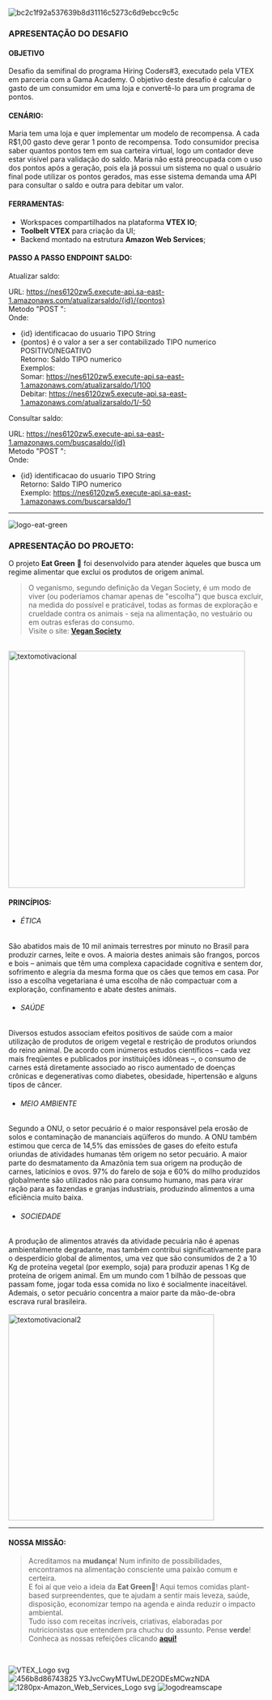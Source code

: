 ![bc2c1f92a537639b8d31116c5273c6d9ebcc9c5c](https://user-images.githubusercontent.com/109383851/179417523-257cb058-2d89-43e7-9607-c2c009cb1343.png)

### APRESENTAÇÃO DO DESAFIO ###

#### OBJETIVO ####
Desafio da semifinal do programa Hiring Coders#3, executado pela VTEX em parceria com a Gama Academy.
O objetivo deste desafio é calcular o gasto de um consumidor em uma loja e convertê-lo para um programa de pontos.

#### CENÁRIO: ####
Maria tem uma loja e quer implementar um modelo de recompensa.
A cada R$1,00 gasto deve gerar 1 ponto de recompensa. Todo consumidor precisa saber quantos pontos tem em sua carteira virtual, logo um contador deve estar visível para validação do saldo.
Maria não está preocupada com o uso dos pontos após a geração, pois ela já possui um sistema no qual o usuário final pode utilizar os pontos gerados, mas esse sistema demanda uma API para consultar o saldo e outra para debitar um valor.

#### FERRAMENTAS: ####
- Workspaces compartilhados na plataforma **VTEX IO**;
- **Toolbelt VTEX** para criação da UI;
- Backend montado na estrutura **Amazon Web Services**;

#### PASSO A PASSO ENDPOINT SALDO: ####

Atualizar saldo:

URL: https://nes6120zw5.execute-api.sa-east-1.amazonaws.com/atualizarsaldo/{id}/{pontos}
<br>Metodo "POST ":
<br>Onde:
- {id} identificacao do usuario TIPO String
- {pontos} é o valor a ser a ser contabilizado TIPO numerico POSITIVO/NEGATIVO
<br>Retorno: Saldo TIPO numerico
<br>Exemplos:
<br>Somar:
https://nes6120zw5.execute-api.sa-east-1.amazonaws.com/atualizarsaldo/1/100
<br>Debitar:
https://nes6120zw5.execute-api.sa-east-1.amazonaws.com/atualizarsaldo/1/-50

Consultar saldo:

URL: https://nes6120zw5.execute-api.sa-east-1.amazonaws.com/buscasaldo/{id}
<br>Metodo "POST ":
<br>Onde:
- {id} identificacao do usuario TIPO String
<br>Retorno: Saldo TIPO numerico
<br>Exemplo:
https://nes6120zw5.execute-api.sa-east-1.amazonaws.com/buscarsaldo/1


___

![logo-eat-green](https://user-images.githubusercontent.com/109383851/179417609-43b7c796-3994-432e-92eb-42839a4f0fa0.png)

### APRESENTAÇÃO DO PROJETO: ###
O projeto **Eat Green** 🌱 foi desenvolvido para atender àqueles que busca um regime alimentar que exclui os produtos de origem animal. 
>O veganismo, segundo definição da Vegan Society, é um modo de viver (ou poderíamos chamar apenas de "escolha") que busca excluir, na medida do possível e praticável, todas as formas de exploração e crueldade contra os animais - seja na alimentação, no vestuário ou em outras esferas do consumo. <br>
Visite o site: **[Vegan Society](https://www.vegansociety.com/go-vegan/definition-veganism)**
<br>
<img width="467" alt="textomotivacional" src="https://user-images.githubusercontent.com/109383851/179419527-680b5969-1202-4f83-a228-0e81822f398f.png">

#### PRINCÍPIOS: ####
- ###### ÉTICA ######

São abatidos mais de 10 mil animais terrestres por minuto no Brasil para produzir carnes, leite e ovos. A maioria destes animais são frangos, porcos e bois – animais que têm uma complexa capacidade cognitiva e sentem dor, sofrimento e alegria da mesma forma que os cães que temos em casa. Por isso a escolha vegetariana é uma escolha de não compactuar com a exploração, confinamento e abate destes animais.

- ###### SAÚDE ######

Diversos estudos associam efeitos positivos de saúde com a maior utilização de produtos de origem vegetal e restrição de produtos oriundos do reino animal. De acordo com inúmeros estudos científicos – cada vez mais freqüentes e publicados por instituições idôneas –, o consumo de carnes está diretamente associado ao risco aumentado de doenças crônicas e degenerativas como diabetes, obesidade, hipertensão e alguns tipos de câncer.

- ###### MEIO AMBIENTE ######

Segundo a ONU, o setor pecuário é o maior responsável pela erosão de solos e contaminação de mananciais aqüíferos do mundo. A ONU também estimou que cerca de 14,5% das emissões de gases do efeito estufa oriundas de atividades humanas têm origem no setor pecuário. A maior parte do desmatamento da Amazônia tem sua origem na produção de carnes, laticínios e ovos. 97% do farelo de soja e 60% do milho produzidos globalmente são utilizados não para consumo humano, mas para virar ração para as fazendas e granjas industriais, produzindo alimentos a uma eficiência muito baixa.

- ###### SOCIEDADE ######

A produção de alimentos através da atividade pecuária não é apenas ambientalmente degradante, mas também contribui significativamente para o desperdício global de alimentos, uma vez que são consumidos de 2 a 10 Kg de proteína vegetal (por exemplo, soja) para produzir apenas 1 Kg de proteína de origem animal. Em um mundo com 1 bilhão de pessoas que passam fome, jogar toda essa comida no lixo é socialmente inaceitável. Ademais, o setor pecuário concentra a maior parte da mão-de-obra escrava rural brasileira.
<br>
<br>
<img width="406" alt="textomotivacional2" src="https://user-images.githubusercontent.com/109383851/179420651-ef4bba87-c872-4d86-9dfc-5c5936d58224.png">
___
#### NOSSA MISSÃO: ####
>Acreditamos na **mudança**!
Num infinito de possibilidades, encontramos na alimentação consciente uma paixão comum e certeira. <br>
E foi aí que veio a ideia da **Eat Green**🌱!
Aqui temos comidas plant-based surpreendentes, que te ajudam a sentir mais leveza, saúde, disposição, economizar tempo na agenda e ainda reduzir o impacto ambiental.<br>
Tudo isso com receitas incríveis, criativas, elaboradas por nutricionistas que entendem pra chuchu do assunto. Pense **verde**!
Conheca as nossas refeições clicando **[aqui!](https://dreamscapeloja1--dreamscape.myvtex.com/)**
<br>


![VTEX_Logo svg](https://user-images.githubusercontent.com/109383851/179416600-c9f74716-f9d2-44b7-9bef-4f9a02df5bc3.png)
![456b8d86743825 Y3JvcCwyMTUwLDE2ODEsMCwzNDA](https://user-images.githubusercontent.com/109383851/179416794-4181061a-f739-46d3-9b8a-f1abd37cf57f.jpg)
![1280px-Amazon_Web_Services_Logo svg](https://user-images.githubusercontent.com/109383851/179416870-e0155bf3-e2bb-4f1a-a4fa-51384804f2b2.png)
![logodreamscape](https://user-images.githubusercontent.com/109383851/179419264-14332046-e672-499d-bf80-6b6b63df6b0b.png)
